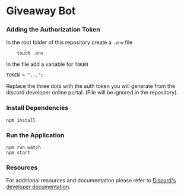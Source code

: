 # Giveaway Bot

### Adding the Authorization Token

In the root folder of this repository create a `.env` file

```
    touch .env
```

In the file add a variable for `TOKEN`

```
TOKEN = "...";
```

Replace the three dots with the auth token you will generate from the discord developer online portal. (File will be ignored in the repository).

### Install Dependencies

```
npm install
```

### Run the Application

```
npm run watch
npm start
```

### Resources

For additional resources and documentation please refer to
[Discord's developer documentation](https://discord.com/developers/docs/intro).
